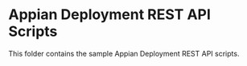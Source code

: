 # Appian Deployment REST API Scripts
This folder contains the sample Appian Deployment REST API scripts.


